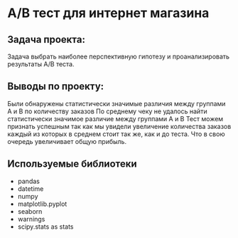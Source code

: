 # А/В тест для интернет магазина



## Задача проекта:

Задача выбрать наиболее перспективную гипотезу и проанализировать результаты А/В теста.




## Выводы по проекту:

Были обнаружены статистически значимые различия между группами А и В по количеству заказов 
По среднему чеку не удалось найти статистически значимое различие между группами А и В 
Тест можем признать успешным так как мы увидели увеличение количества заказов каждый из которых в среднем стоит так же, как и до теста. Что в свою очередь увеличивает общую прибыль.



## Используемые библиотеки
- pandas
- datetime
- numpy
- matplotlib.pyplot
- seaborn
- warnings
- scipy.stats as stats
